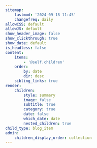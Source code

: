 ```yaml
---
sitemap:
    lastmod: '2024-09-18 11:45'
    changefreq: daily
allowCSS: default
allowJS: default
show_header_image: false
show_clickthrough: true
show_date: default
is_headless: false
content:
    items:
        - '@self.children'
    order:
        by: date
        dir: desc
    sibling_links: true
render:
    children:
        style: summary
        image: false
        subtitle: true
        category: true
        date: false
        which_date: date
        nested_children: true
child_type: blog_item
admin:
    children_display_order: collection
---
```


